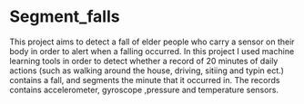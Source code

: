 # Segment_falls
This project aims to detect a fall of elder people who carry a sensor on their body in order to alert when a falling occurred. In this project I used machine learning tools in order to detect whether a record of 20 minutes of daily actions (such as walking around the house, driving, sitiing and typin ect.) contains a fall, and segments the minute that it occurred in. The records contains accelerometer, gyroscope ,pressure and temperature sensors. 
